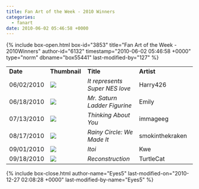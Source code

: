 ```yaml
---
title: Fan Art of the Week - 2010 Winners
categories:
  - fanart
date: 2010-06-02 05:46:58 +0000
---
```

{% include box-open.html box-id="3853" title="Fan Art of the Week - 2010Winners" author-id="6132" timestamp="2010-06-02 05:46:58 +0000" type="norm" dbname="box55441" last-modified-by="127" %}
<table border="0">

<tr>
<td width="80"><b>Date</b></td>
<td width="100"><b>Thumbnail</b></td>
<td width="200"><b>Title</b></td>
<td width="200"><b>Artist</b></td>
</tr>


<tr>
<td width="80">06/02/2010</td>
<td width="100"><a href="http://starmen.net/vote/vote.php?id=30310"><img src="http - //files.fobby.net/0000/7666/EarthBound%20-%20Poster%20version%202%20copy.jpg.thumb.gif" border="0" /></a></td>
<td width="200"><i>It represents Super NES love</i></td>
<td width="200">Harry426</td>
</tr>



<tr> 
<td width="80">06/18/2010</td>
<td width="100"><a href="http://starmen.net/vote/vote.php?id=30677"><img src="http - //files.fobby.net/0000/77d5/MrSaturn%20006.JPG.thumb.gif" border="0" /></a></td> 
<td width="200"><i>Mr. Saturn Ladder Figurine</i></td> 
<td width="200">Emily</td> 
</tr>



<tr>
<td width="80">07/13/2010</td>
<td width="100"><a href="http://starmen.net/vote/vote.php?id=31325"><img src="http - //files.fobby.net/0000/7a5d/Geeg.jpg.thumb.gif" border="0" /></a></td>
<td width="200"><i>Thinking About You</i></td>
<td width="200">immageeg</td>
</tr>




<tr>
<td width="80">08/17/2010</td>
<td width="100"><a href="http://starmen.net/vote/vote.php?id=31386"><img src="http - //files.fobby.net/0000/7a9a/RainyCircleWeMadeIt.JPG.thumb.gif" border="0" /></a></td>
<td width="200"><i>Rainy Circle: We Made It</i></td>
<td width="200">smokinthekraken</td>
</tr>


<tr>
<td width="80">09/01/2010</td>
<td width="100"><a href="http://starmen.net/vote/vote.php?id=31632"><img src="http - //files.fobby.net/0000/7b90/Itoi%20capture.JPG.thumb.gif" border="0" /></a></td>
<td width="200"><i>Itoi</i></td>
<td width="200">Kwe</td>
</tr>

<tr>
<td width="80">09/18/2010</td>
<td width="100"><a href="http://starmen.net/vote/vote.php?id=32386"><img src="http - //files.fobby.net/0000/7e82/Reconstructed3.png.thumb.gif" border="0" /></a></td>
<td width="200"><i>Reconstruction</i></td>
<td width="200">TurtleCat</td>
</tr>


</table>
{% include box-close.html author-name="Eyes5" last-modified-on="2010-12-27 02:08:28 +0000" last-modified-by-name="Eyes5" %}
